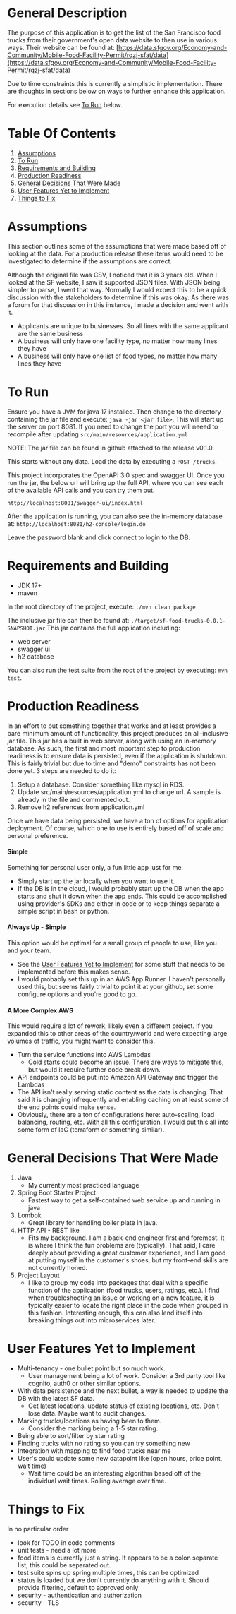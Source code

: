 # General Description
The purpose of this application is to get the list of the San Francisco food trucks from their government's open data website to then use in various ways. Their website can be found at:  [https://data.sfgov.org/Economy-and-Community/Mobile-Food-Facility-Permit/rqzj-sfat/data](https://data.sfgov.org/Economy-and-Community/Mobile-Food-Facility-Permit/rqzj-sfat/data)

Due to time constraints this is currently a simplistic implementation. There are thoughts in sections below on ways to further enhance this application.

For execution details see [To Run](#to-run) below.

# Table Of Contents
1. [Assumptions](#assumptions)
2. [To Run](#to-run)
3. [Requirements and Building](#requirements-and-building)
4. [Production Readiness](#production-readiness)
5. [General Decisions That Were Made](#general-decisions-that-were-made)
6. [User Features Yet to Implement](#user-features-yet-to-implement)
7. [Things to Fix](#things-to-fix)

# Assumptions
This section outlines some of the assumptions that were made based off of looking at the data. For a production release these items would need to be investigated to determine if the assumptions are correct.

Although the original file was CSV, I noticed that it is 3 years old. When I looked at the SF website, I saw it supported JSON files. With JSON being simpler to parse, I went that way. Normally I would expect this to be a quick discussion with the stakeholders to determine if this was okay. As there was a forum for that discussion in this instance, I made a decision and went with it. 

* Applicants are unique to businesses. So all lines with the same applicant are the same business
* A business will only have one facility type, no matter how many lines they have
* A business will only have one list of food types, no matter how many lines they have

# To Run
Ensure you have a JVM for java 17 installed. Then change to the directory containing the jar file and execute: `java -jar <jar file>`. This will start up the server on port 8081. If you need to change the port you will neeed to recompile after updating `src/main/resources/application.yml`

NOTE: The jar file can be found in github attached to the release v0.1.0.

This starts without any data. Load the data by executing a `POST /trucks`.

This project incorporates the OpenAPI 3.0 spec and swagger UI. Once you run the jar, the below url will bring up the full API, where you can see each of the available API calls and you can try them out.

`http://localhost:8081/swagger-ui/index.html`

After the application is running, you can also see the in-memory database at: `http://localhost:8081/h2-console/login.do`

Leave the password blank and click connect to login to the DB.

# Requirements and Building
* JDK 17+
* maven

In the root directory of the project, execute: `./mvn clean package`

The inclusive jar file can then be found at: `./target/sf-food-trucks-0.0.1-SNAPSHOT.jar`
This jar contains the full application including:
* web server
* swagger ui
* h2 database

You can also run the test suite from the root of the project by executing: `mvn test`.

# Production Readiness
In an effort to put something together that works and at least provides a bare minimum amount of functionality, this project produces an all-inclusive jar file. This jar has a built in web server, along with using an in-memory database. As such, the first and most important step to production readiness is to ensure data is persisted, even if the application is shutdown. This is fairly trivial but due to time and "demo" constraints has not been done yet. 3 steps are needed to do it:
1. Setup a database. Consider something like mysql in RDS.
2. Update src/main/resources/application.yml to change url. A sample is already in the file and commented out.
3. Remove h2 references from application.yml

Once we have data being persisted, we have a ton of options for application deployment. Of course, which one to use is entirely based off of scale and personal preference.

#### Simple
Something for personal user only, a fun little app just for me.
* Simply start up the jar locally when you want to use it.
* If the DB is in the cloud, I would probably start up the DB when the app starts and shut it down when the app ends. This could be accomplished using provider's SDKs and either in code or to keep things separate a simple script in bash or python. 

#### Always Up - Simple
This option would be optimal for a small group of people to use, like you and your team.
* See the [User Features Yet to Implement](#user-features-yet-to-implement) for some stuff that needs to be implemented before this makes sense.
* I would probably set this up in an AWS App Runner. I haven't personally used this, but seems fairly trivial to point it at your github, set some configure options and you're good to go.

#### A More Complex AWS
This would require a lot of rework, likely even a different project. If you expanded this to other areas of the country/world and were expecting large volumes of traffic, you might want to consider this.
* Turn the service functions into AWS Lambdas
	* Cold starts could become an issue. There are ways to mitigate this, but would it require further code break down. 
* API endpoints could be put into Amazon API Gateway and trigger the Lambdas
* The API isn't really serving static content as the data is changing. That said it is changing infrequently and enabling caching on at least some of the end points could make sense.
* Obviously, there are a ton of configurations here: auto-scaling, load balancing, routing, etc. With all this configuration, I would put this all into some form of IaC (terraform or something similar).

# General Decisions That Were Made
1. Java
	* My currently most practiced language
2. Spring Boot Starter Project
	* Fastest way to get a self-contained web service up and running in java
3. Lombok
	* Great library for handling boiler plate in java.
4. HTTP API - REST like
	* Fits my background. I am a back-end engineer first and foremost. It is where I think the fun problems are (typically). That said, I care deeply about providing a great customer experience, and I am good at putting myself in the customer's shoes, but my front-end skills are not currently honed.
5. Project Layout
	* I like to group my code into packages that deal with a specific function of the application (food trucks, users, ratings, etc.). I find when troubleshooting an issue or working on a new feature, it is typically easier to locate the right place in the code when grouped in this fashion. Interesting enough, this can also lend itself into breaking things out into microservices later.


# User Features Yet to Implement
* Multi-tenancy - one bullet point but so much work.
	* User management being a lot of work. Consider a 3rd party tool like cognito, auth0 or other similar options.
* With data persistence and the next bullet, a way is needed to update the DB with the latest SF data.
	* Get latest locations, update status of existing locations, etc. Don't lose data. Maybe want to audit changes.
* Marking trucks/locations as having been to them.
	* Consider the marking being a 1-5 star rating.
* Being able to sort/filter by star rating
* Finding trucks with no rating so you can try something new
* Integration with mapping to find food trucks near me
* User's could update some new datapoint like (open hours, price point, wait time)
	* Wait time could be an interesting algorithm based off of the individual wait times. Rolling average over time.

# Things to Fix
In no particular order
* look for TODO in code comments
* unit tests - need a lot more
* food items is currently just a string. It appears to be a colon separate list, this could be separated out.
* test suite spins up spring multiple times, this can be optimized
* status is loaded but we don't currently do anything with it. Should provide filtering, default to approved only
* security - authentication and authorization
* security - TLS

